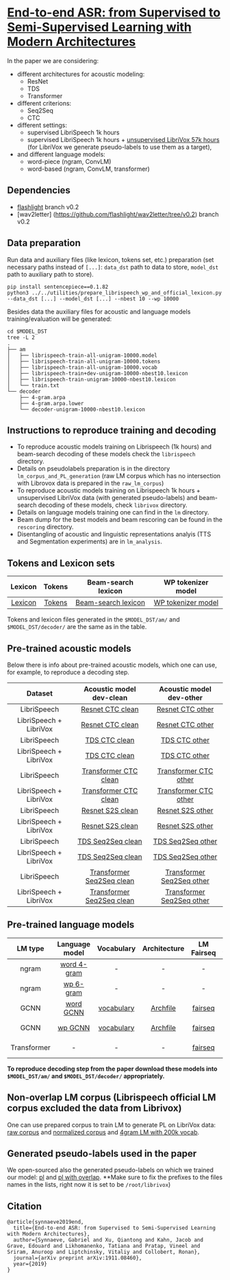 # [End-to-end ASR: from Supervised to Semi-Supervised Learning with Modern Architectures](https://arxiv.org/abs/1911.08460)

In the paper we are considering:
- different architectures for acoustic modeling:
  - ResNet
  - TDS
  - Transformer
- different criterions:
  - Seq2Seq
  - CTC
- different settings:
  - supervised LibriSpeech 1k hours
  - supervised LibriSpeech 1k hours + [unsupervised LibriVox 57k hours](https://github.com/facebookresearch/libri-light) (for LibriVox we generate pseudo-labels to use them as a target),
- and different language models:
  - word-piece (ngram, ConvLM)
  - word-based (ngram, ConvLM, transformer)

## Dependencies
- [flashlight](https://github.com/flashlight/flashlight/tree/v0.2) branch v0.2
- [wav2letter] (https://github.com/flashlight/wav2letter/tree/v0.2) branch v0.2

## Data preparation

Run data and auxiliary files (like lexicon, tokens set, etc.) preparation (set necessary paths instead of `[...]`: `data_dst` path to data to store, `model_dst` path to auxiliary path to store).
```
pip install sentencepiece==0.1.82
python3 ../../utilities/prepare_librispeech_wp_and_official_lexicon.py --data_dst [...] --model_dst [...] --nbest 10 --wp 10000
```
Besides data the auxiliary files for acoustic and language models training/evaluation will be generated:
```
cd $MODEL_DST
tree -L 2
.
├── am
│   ├── librispeech-train-all-unigram-10000.model
│   ├── librispeech-train-all-unigram-10000.tokens
│   ├── librispeech-train-all-unigram-10000.vocab
│   ├── librispeech-train+dev-unigram-10000-nbest10.lexicon
│   ├── librispeech-train-unigram-10000-nbest10.lexicon
│   └── train.txt
└── decoder
    ├── 4-gram.arpa
    ├── 4-gram.arpa.lower
    └── decoder-unigram-10000-nbest10.lexicon
```

## Instructions to reproduce training and decoding
- To reproduce acoustic models training on Librispeech (1k hours) and beam-search decoding of these models check the `librispeech` directory.
- Details on pseudolabels preparation is in the directory `lm_corpus_and_PL_generation` (raw LM corpus  which has no intersection with Librovox data is prepared in the `raw_lm_corpus`)
- To reproduce acoustic models training on Librispeech 1k hours + unsupervised LibriVox data (with generated pseudo-labels) and beam-search decoding of these models, check `librivox` directory.
- Details on language models training one can find in the `lm` directory.
- Beam dump for the best models and beam rescoring can be found in the `rescoring` directory.
- Disentangling of acoustic and linguistic representations analyis (TTS and Segmentation experiments) are in `lm_analysis`.

## Tokens and Lexicon sets

| Lexicon | Tokens | Beam-search lexicon | WP tokenizer model |
|:-:|:-:|:-:|:-:|
| [Lexicon](https://dl.fbaipublicfiles.com/wav2letter/sota/2019/librispeech/models/am/librispeech-train%2Bdev-unigram-10000-nbest10.lexicon) | [Tokens](https://dl.fbaipublicfiles.com/wav2letter/sota/2019/librispeech/models/am/librispeech-train-all-unigram-10000.tokens) | [Beam-search lexicon](https://dl.fbaipublicfiles.com/wav2letter/sota/2019/decoder-unigram-10000-nbest10.lexicon) | [WP tokenizer model](https://dl.fbaipublicfiles.com/wav2letter/sota/2019/models/am/librispeech-train-all-unigram-10000.model) |

Tokens and lexicon files generated in the `$MODEL_DST/am/` and `$MODEL_DST/decoder/` are the same as in the table.

## Pre-trained acoustic models

Below there is info about pre-trained acoustic models, which one can use, for example, to reproduce a decoding step.

| Dataset | Acoustic model dev-clean | Acoustic model dev-other |
|:-:|:-:|:-:|
| LibriSpeech | [Resnet CTC clean](https://dl.fbaipublicfiles.com/wav2letter/sota/2019/librispeech/models/am/am_resnet_ctc_librispeech_dev_clean.bin) | [Resnet CTC other](https://dl.fbaipublicfiles.com/wav2letter/sota/2019/librispeech/models/am/am_resnet_ctc_librispeech_dev_other.bin) |
| LibriSpeech + LibriVox | [Resnet CTC clean](https://dl.fbaipublicfiles.com/wav2letter/sota/2019/librivox/models/am/am_resnet_ctc_librivox_dev_clean_icml.bin) | [Resnet CTC other](https://dl.fbaipublicfiles.com/wav2letter/sota/2019/librivox/models/am/am_resnet_ctc_librivox_dev_other_icml.bin) |
| LibriSpeech | [TDS CTC clean](https://dl.fbaipublicfiles.com/wav2letter/sota/2019/librispeech/models/am/am_tds_ctc_librispeech_dev_clean.bin) | [TDS CTC other](https://dl.fbaipublicfiles.com/wav2letter/sota/2019/librispeech/models/am/am_tds_ctc_librispeech_dev_other.bin) |
| LibriSpeech + LibriVox | [TDS CTC clean](https://dl.fbaipublicfiles.com/wav2letter/sota/2019/librivox/models/am/am_tds_ctc_librivox_dev_clean_icml.bin) | [TDS CTC other](https://dl.fbaipublicfiles.com/wav2letter/sota/2019/librivox/models/am/am_tds_ctc_librivox_dev_other_icml.bin) |
| LibriSpeech | [Transformer CTC clean](https://dl.fbaipublicfiles.com/wav2letter/sota/2019/librispeech/models/am/am_transformer_ctc_librispeech_dev_clean.bin) | [Transformer CTC other](https://dl.fbaipublicfiles.com/wav2letter/sota/2019/librispeech/models/am/am_transformer_ctc_librispeech_dev_other.bin) |
| LibriSpeech + LibriVox | [Transformer CTC clean](https://dl.fbaipublicfiles.com/wav2letter/sota/2019/librivox/models/am/am_transformer_ctc_librivox_dev_clean_icml.bin) | [Transformer CTC other](https://dl.fbaipublicfiles.com/wav2letter/sota/2019/librivox/models/am/am_transformer_ctc_librivox_dev_other_icml.bin)|
| LibriSpeech | [Resnet S2S clean](https://dl.fbaipublicfiles.com/wav2letter/sota/2019/librispeech/models/am/am_resnet_s2s_librispeech_dev_clean_icml.bin) | [Resnet S2S other](https://dl.fbaipublicfiles.com/wav2letter/sota/2019/librispeech/models/am/am_resnet_s2s_librispeech_dev_other_icml.bin) |
| LibriSpeech + LibriVox | [Resnet S2S clean](https://dl.fbaipublicfiles.com/wav2letter/sota/2019/librivox/models/am/am_resnet_s2s_librivox_dev_clean_icml.bin) | [Resnet S2S other](https://dl.fbaipublicfiles.com/wav2letter/sota/2019/librivox/models/am/am_resnet_s2s_librivox_dev_other_icml.bin) |
| LibriSpeech | [TDS Seq2Seq clean](https://dl.fbaipublicfiles.com/wav2letter/sota/2019/librispeech/models/am/am_tds_s2s_librispeech_dev_clean.bin) | [TDS Seq2Seq other](https://dl.fbaipublicfiles.com/wav2letter/sota/2019/librispeech/models/am/am_tds_s2s_librispeech_dev_other.bin)|
| LibriSpeech + LibriVox | [TDS Seq2Seq clean](https://dl.fbaipublicfiles.com/wav2letter/sota/2019/librivox/models/am/am_tds_s2s_librivox_dev_clean_icml.bin) | [TDS Seq2Seq other](https://dl.fbaipublicfiles.com/wav2letter/sota/2019/librivox/models/am/am_tds_s2s_librivox_dev_other_icml.bin)|
| LibriSpeech | [Transformer Seq2Seq clean](https://dl.fbaipublicfiles.com/wav2letter/sota/2019/librispeech/models/am/am_transformer_s2s_librispeech_dev_clean.bin) | [Transformer Seq2Seq other](https://dl.fbaipublicfiles.com/wav2letter/sota/2019/librispeech/models/am/am_transformer_s2s_librispeech_dev_other.bin) |
| LibriSpeech + LibriVox | [Transformer Seq2Seq clean](https://dl.fbaipublicfiles.com/wav2letter/sota/2019/librivox/models/am/am_transformer_s2s_librivox_dev_clean_icml.bin) | [Transformer Seq2Seq other](https://dl.fbaipublicfiles.com/wav2letter/sota/2019/librivox/models/am/am_transformer_s2s_librivox_dev_other_icml.bin) |

## Pre-trained language models

| LM type | Language model | Vocabulary | Architecture | LM Fairseq | Dict fairseq |
|:-:|:-:|:-:|:-:|:-:|:-:|
| ngram | [word 4-gram](https://dl.fbaipublicfiles.com/wav2letter/lexicon_free/librispeech/models/lm/lm_librispeech_kenlm_word_4g_200kvocab.bin) | - | - | - | - |
| ngram | [wp 6-gram](https://dl.fbaipublicfiles.com/wav2letter/sota/2019/lm/lm_librispeech_kenlm_wp_10k_6gram_pruning_000012.bin) | - | - | - | - |
| GCNN | [word GCNN](https://dl.fbaipublicfiles.com/wav2letter/lexicon_free/librispeech/models/lm/lm_librispeech_convlm_word_14B.bin) | [vocabulary](https://dl.fbaipublicfiles.com/wav2letter/lexicon_free/librispeech/models/lm/lm_librispeech_convlm_word_14B.vocab) | [Archfile](lm/lm_librispeech_word_gcnn_14B.arch)| [fairseq](https://dl.fbaipublicfiles.com/wav2letter/lexicon_free/librispeech/models/lm/lm_librispeech_convlm_word_14B.pt) | [fairseq dict](https://dl.fbaipublicfiles.com/wav2letter/lexicon_free/librispeech/models/lm/lm_librispeech_convlm_word_14B.dict)
| GCNN | [wp GCNN](https://dl.fbaipublicfiles.com/wav2letter/sota/2019/lm/lm_librispeech_wp_10k_gcnn_14B.bin) | [vocabulary](https://dl.fbaipublicfiles.com/wav2letter/sota/2019/lm/lm_librispeech_wp_10k_gcnn_14B.vocab) | [Archfile](lm/lm_librispeech_wp_10k_gcnn_14B.arch)| [fairseq](https://dl.fbaipublicfiles.com/wav2letter/sota/2019/lm/lm_librispeech_wp_10k_gcnn_14B.pt) | [fairseq dict](https://dl.fbaipublicfiles.com/wav2letter/sota/2019/lm/lm_librispeech_wp_10k_gcnn_14B.dict)
| Transformer | - | - | - | [fairseq](https://dl.fbaipublicfiles.com/wav2letter/sota/2019/lm/lm_librispeech_word_transformer.pt) | [fairseq dict](https://dl.fbaipublicfiles.com/wav2letter/sota/2019/lm/lm_librispeech_word_transformer.dict)


**To reproduce decoding step from the paper download these models into `$MODEL_DST/am/` and `$MODEL_DST/decoder/` appropriately.**

## Non-overlap LM corpus (Librispeech official LM corpus excluded the data from Librivox)
One can use prepared corpus to train LM to generate PL on LibriVox data: [raw corpus](https://dl.fbaipublicfiles.com/wav2letter/sota/2019/lm_corpus/librispeech_lm_corpus.minus_librivox.metadata_and_manual_and_missing.corpus.txt) and [normalized corpus](https://dl.fbaipublicfiles.com/wav2letter/sota/2019/lm_corpus/librispeech_lm_corpus_raw_without_librivox.txt.norm.unique) and [4gram LM with 200k vocab](https://dl.fbaipublicfiles.com/wav2letter/sota/2019/lm/lm_nooverlap_librispeech_unique_4gram_200kvocab.bin).

## Generated pseudo-labels used in the paper
We open-sourced also the generated pseudo-labels on which we trained our model: [pl](https://dl.fbaipublicfiles.com/wav2letter/sota/2019/pl/librivox.lst) and [pl with overlap](https://dl.fbaipublicfiles.com/wav2letter/sota/2019/pl/librivox-overlap.lst). **Make sure to fix the prefixes to the files names in the lists, right now it is set to be `/root/librivox`)

## Citation
```
@article{synnaeve2019end,
  title={End-to-end ASR: from Supervised to Semi-Supervised Learning with Modern Architectures},
  author={Synnaeve, Gabriel and Xu, Qiantong and Kahn, Jacob and Grave, Edouard and Likhomanenko, Tatiana and Pratap, Vineel and Sriram, Anuroop and Liptchinsky, Vitaliy and Collobert, Ronan},
  journal={arXiv preprint arXiv:1911.08460},
  year={2019}
}
```
